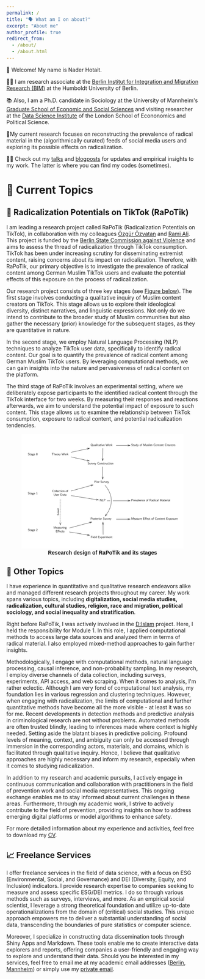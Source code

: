 ```yaml
---
permalink: /
title: "🗣 What am I on about?"
excerpt: "About me"
author_profile: true
redirect_from: 
  - /about/
  - /about.html
---
```


👋 Welcome! My name is Nader Hotait.<br>

👨‍💻 I am research associate at the [Berlin Institut for Integration and Migration Research (BIM)](https://www.bim.hu-berlin.de/de/bim) at the Humboldt University of Berlin.<br>

📚 Also, I am a Ph.D. candidate in Sociology at the University of Mannheim's [Graduate School of Economic and Social Sciences](https://www.uni-mannheim.de/gess/) and visiting researcher at the [Data Science Institute](https://www.lse.ac.uk/DSI) of the London School of Econonomics and Political Science.<br>

🔬My current research focuses on reconstructing the prevalence of radical material in the (algorithmically curated) feeds of social media users and exploring its possible effects on radicalization.<br>

👨‍🏫 Check out my [talks](/talks) and [blogposts](/year-archive) for updates and empirical insights to my work. The latter is where you can find my codes (sometimes).

# 📓 Current Topics
## 📱 Radicalization Potentials on TikTok (RaPoTik)
I am leading a research project called RaPoTik (Radicalization Potentials on TikTok), in collaboration with my colleagues [Özgür Özvatan](https://twitter.com/OzgurOzvatan) and [Rami Ali](https://twitter.com/DerRami_). This project is funded by the [Berlin State Commission against Violence](https://www.berlin.de/lb/lkbgg/) and aims to assess the thread of radicalization through TikTok consumption. TikTok has been under increasing scrutiny for disseminating extremist content, raising concerns about its impact on radicalization. Therefore, with RaPoTik, our primary objective is to investigate the prevalence of radical content among German Muslim TikTok users and evaluate the potential effects of this exposure on the process of radicalization.

Our research project consists of three key stages (see <a href="#rapotik-image">Figure below</a>). The first stage involves conducting a qualitative inquiry of Muslim content creators on TikTok. This stage allows us to explore their ideological diversity, distinct narratives, and linguistic expressions. Not only do we intend to contribute to the broader study of Muslim communities but also gather the necessary (prior) knowledge for the subsequent stages, as they are quantitative in nature.

In the second stage, we employ Natural Language Processing (NLP) techniques to analyze TikTok user data, specifically to identify radical content. Our goal is to quantify the prevalence of radical content among German Muslim TikTok users. By leveraging computational methods, we can gain insights into the nature and pervasiveness of radical content on the platform.

The third stage of RaPoTik involves an experimental setting, where we deliberately expose participants to the identified radical content through the TikTok interface for two weeks. By measuring their responses and reactions afterwards, we aim to understand the potential impact of exposure to such content. This stage allows us to examine the relationship between TikTok consumption, exposure to radical content, and potential radicalization tendencies.

<figure>
  <img src="/images/rapotik_research_pic.png" alt="Research design of RaPoTik and its stages" id="rapotik-image">
  <figcaption style="text-align: center; font-family: sans-serif; font-weight: bold;">Research design of RaPoTik and its stages</figcaption>
</figure>

## 🔎 Other Topics
I have experience in quantitative and qualitative research endeavors alike and managed different research projects throughout my career. My work spans various topics, including **digitalization, social media studies, radicalization, cultural studies, religion, race and migration, political sociology, and social inequality and stratification**.

Right before RaPoTik, I was actively involved in the [D:Islam](https://www.d-islam.de/) project. Here, I held the responsibility for Module 1. In this role, I applied computational methods to access large data sources and analyzed them in terms of radical material. I also employed mixed-method approaches to gain further insights.

Methodologically, I engage with computational methods, natural language processing, causal inference, and non-probability sampling. In my research, I employ diverse channels of data collection, including surveys, experiments, API access, and web scraping. When it comes to analysis, I'm rather eclectic. Although I am very fond of computational text analysis, my foundation lies in various regression and clustering techniques. However, when engaging with radicalization, the limits of computational and further quantitative methods have become all the more visible - at least it was so for me. Recent developments in detection methods and predictive analysis in criminological research are not without problems. Automated methods are often trusted blindly, leading to inferences made where context is highly needed. Setting aside the blatant biases in predictive policing. Profound levels of meaning, context, and ambiguity can only be accessed through immersion in the corresponding actors, materials, and domains, which is facilitated through qualitative inquiry. Hence, I believe that qualitative approaches are highly necessary and inform my research, especially when it comes to studying radicalization.

In addition to my research and academic pursuits, I actively engage in continuous communication and collaboration with practitioners in the field of prevention work and social media representatives. This ongoing exchange enables me to stay informed about current challenges in these areas. Furthermore, through my academic work, I strive to actively contribute to the field of prevention, providing insights on how to address emerging digital platforms or model algorithms to enhance safety.

For more detailed information about my experience and activities, feel free to download my [CV](/files/hotait_cv_0623.pdf).

## 📈 Freelance Services
I offer freelance services in the field of data science, with a focus on ESG (Environmental, Social, and Governance) and DEI (Diversity, Equity, and Inclusion) indicators. I provide research expertise to companies seeking to measure and assess specific ESG/DEI metrics. I do so through various methods such as surveys, interviews, and more. As an empirical social scientist, I leverage a strong theoretical foundation and utilize up-to-date operationalizations from the domain of (critical) social studies. This unique approach empowers me to deliver a substantial understanding of social data, transcending the boundaries of pure statistics or computer science.

Moreover, I specialize in constructing data dissemination tools through Shiny Apps and Markdown. These tools enable me to create interactive data explorers and reports, offering companies a user-friendly and engaging way to explore and understand their data. Should you be interested in my services, feel free to email me at my academic email addresses ([Berlin](mailto:nader.hotait@hu-berlin.de), [Mannheim](mailto:nhotait@mail.uni-mannheim.de)) or simply use my [private email](mailto:nader.htait@gmail.com).
